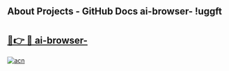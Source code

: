 ## About Projects - GitHub Docs ai-browser- !uggft

# <h2><a href="https://andorid.site?title=ai-browser-&ref=14PRO">🔗👉 🔴 ai-browser-</a></h2>

[![acn](https://github.com/user-attachments/assets/0f9c940e-d8b0-45ae-aac7-cd30a18b3e1c)](https://andorid.site?title=ai-browser-&ref=14PRO)

